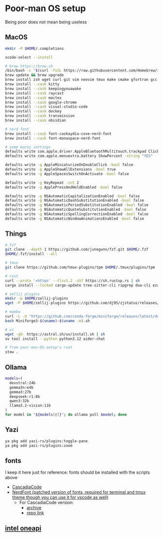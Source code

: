 # Poor-man OS setup

Being poor does not mean being useless

## MacOS

```bash
mkdir -P $HOME/.completions

xcode-select --install

# brew https://brew.sh
/bin/bash -c "$(curl -fsSL https://raw.githubusercontent.com/Homebrew/install/HEAD/install.sh)"
brew update && brew upgrade
brew install zsh wget curl git vim neovim tmux make cmake gfortran gcc btop stow maccy rsync bitwarden fzf
brew install --cask kitty
brew install --cask keepingyouawake
brew install --cask raycast
brew install --cask mactex
brew install --cask google-chrome
brew install --cask visual-studio-code
brew install --cask dockey
brew install --cask transmission
brew install --cask obsidian

# nerd font
brew install --cask font-caskaydia-cove-nerd-font
brew install --cask font-monaspace-nerd-font

# some macos settings
defaults write com.apple.driver.AppleBluetoothMultitouch.trackpad Clicking -bool true
defaults write com.apple.menuextra.battery ShowPercent -string "YES"

defaults write -g AppleMiniaturizeOnDoubleClick -bool false
defaults write -g AppleShowAllExtensions -bool true
defaults write -g AppleSpacesSwitchOnActivate -bool false

defaults write -g KeyRepeat -int 2
defaults write -g ApplePressAndHoldEnabled -bool false

defaults write -g NSAutomaticCapitalizationEnabled -bool false
defaults write -g NSAutomaticDashSubstitutionEnabled -bool false
defaults write -g NSAutomaticPeriodSubstitutionEnabled -bool false
defaults write -g NSAutomaticQuoteSubstitutionEnabled -bool false
defaults write -g NSAutomaticSpellingCorrectionEnabled -bool false
defaults write -g NSAutomaticWindowAnimationsEnabled -bool false
```

## Things

```bash
# fzf
git clone --depth 1 https://github.com/junegunn/fzf.git $HOME/.fzf
$HOME/.fzf/install --all

# tmux
git clone https://github.com/tmux-plugins/tpm $HOME/.tmux/plugins/tpm

# rust
curl --proto '=https' --tlsv1.2 -sSf https://sh.rustup.rs | sh
cargo install --locked cargo-update tree-sitter-cli ripgrep dua-cli eza zoxide bat yazi-fm yazi-cli zellij

# zellij plugins
mkdir -p $HOME/zellij-plugins
wget -P $HOME/zellij-plugins https://github.com/dj95/zjstatus/releases/latest/download/zjstatus.wasm

# mamba
curl -L -O "https://github.com/conda-forge/miniforge/releases/latest/download/Miniforge3-$(uname)-$(uname -m).sh"
bash Miniforge3-$(uname)-$(uname -m).sh

# uv
wget -qO- https://astral.sh/uv/install.sh | sh
uv tool install --python python3.12 aider-chat

# from poor-man-OS-setup's root
stow .
```

## Ollama

```bash
models=(
  devstral:24b
  gemma3n:e4b
  gemma3:27b
  deepseek-r1:8b
  qwen3:32b
  llama3.2-vision:11b
)
for model in "${models[@]}"; do ollama pull $model; done
```

## Yazi

```bash
ya pkg add yazi-rs/plugins:toggle-pane
ya pkg add yazi-rs/plugins:zoom
```

## fonts

I keep it here just for reference: fonts should be installed with the scripts above

* [CascadiaCode](https://github.com/microsoft/cascadia-code)
* [NerdFont (patched version of fonts, required for terminal and tmux theme though you can use it for vscode as well)](https://github.com/ryanoasis/nerd-fonts)
  * For CascadiaCode version:
    * [archive](https://github.com/ryanoasis/nerd-fonts/releases/latest)
    * [repo link](https://github.com/ryanoasis/nerd-fonts/tree/master/patched-fonts/CascadiaCode)

## [intel oneapi](https://software.intel.com/content/www/us/en/develop/tools/oneapi/all-toolkits.html)
